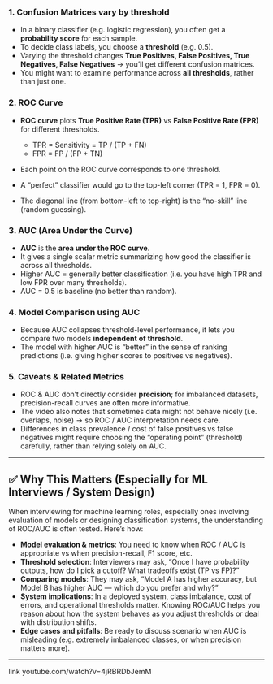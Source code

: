### 1. Confusion Matrices vary by threshold

* In a binary classifier (e.g. logistic regression), you often get a **probability score** for each sample.
* To decide class labels, you choose a **threshold** (e.g. 0.5).
* Varying the threshold changes **True Positives, False Positives, True Negatives, False Negatives** → you’ll get different confusion matrices.
* You might want to examine performance across **all thresholds**, rather than just one.

### 2. ROC Curve

* **ROC curve** plots **True Positive Rate (TPR)** vs **False Positive Rate (FPR)** for different thresholds.

  * TPR = Sensitivity = TP / (TP + FN)
  * FPR = FP / (FP + TN)
* Each point on the ROC curve corresponds to one threshold.
* A “perfect” classifier would go to the top-left corner (TPR = 1, FPR = 0).
* The diagonal line (from bottom-left to top-right) is the “no-skill” line (random guessing).

### 3. AUC (Area Under the Curve)

* **AUC** is the **area under the ROC curve**.
* It gives a single scalar metric summarizing how good the classifier is across all thresholds.
* Higher AUC = generally better classification (i.e. you have high TPR and low FPR over many thresholds).
* AUC = 0.5 is baseline (no better than random).

### 4. Model Comparison using AUC

* Because AUC collapses threshold-level performance, it lets you compare two models **independent of threshold**.
* The model with higher AUC is “better” in the sense of ranking predictions (i.e. giving higher scores to positives vs negatives).

### 5. Caveats & Related Metrics

* ROC & AUC don’t directly consider **precision**; for imbalanced datasets, precision-recall curves are often more informative.
* The video also notes that sometimes data might not behave nicely (i.e. overlaps, noise) → so ROC / AUC interpretation needs care.
* Differences in class prevalence / cost of false positives vs false negatives might require choosing the “operating point” (threshold) carefully, rather than relying solely on AUC.

---

## ✅ Why This Matters (Especially for ML Interviews / System Design)

When interviewing for machine learning roles, especially ones involving evaluation of models or designing classification systems, the understanding of ROC/AUC is often tested. Here’s how:

* **Model evaluation & metrics**: You need to know when ROC / AUC is appropriate vs when precision-recall, F1 score, etc.
* **Threshold selection**: Interviewers may ask, “Once I have probability outputs, how do I pick a cutoff? What tradeoffs exist (TP vs FP)?”
* **Comparing models**: They may ask, “Model A has higher accuracy, but Model B has higher AUC — which do you prefer and why?”
* **System implications**: In a deployed system, class imbalance, cost of errors, and operational thresholds matter. Knowing ROC/AUC helps you reason about how the system behaves as you adjust thresholds or deal with distribution shifts.
* **Edge cases and pitfalls**: Be ready to discuss scenario when AUC is misleading (e.g. extremely imbalanced classes, or when precision matters more).

---

link youtube.com/watch?v=4jRBRDbJemM
